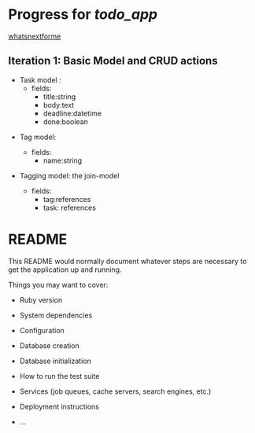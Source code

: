 # Progress for **_todo_app_**

[whatsnextforme](https://whatsnextforme.herokuapp.com/)

## Iteration 1: Basic Model and CRUD actions

- Task model :
  - fields:
    - title:string
    - body:text
    - deadline:datetime
    - done:boolean

* Tag model:

  - fields:
    - name:string

* Tagging model: the join-model 
  - fields:
    - tag:references
    - task: references

# README

This README would normally document whatever steps are necessary to get the
application up and running.

Things you may want to cover:

- Ruby version

- System dependencies

- Configuration

- Database creation

- Database initialization

- How to run the test suite

- Services (job queues, cache servers, search engines, etc.)

- Deployment instructions

- ...
